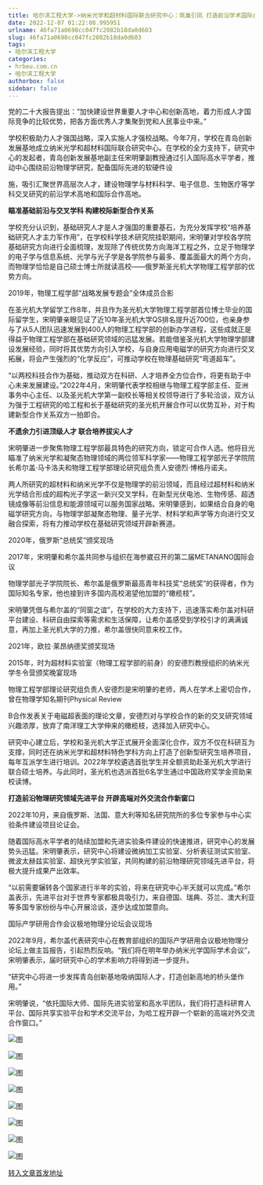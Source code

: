 ```yaml
---
title: 哈尔滨工程大学->纳米光学和超材料国际联合研究中心：筑巢引凤 打造前沿学术国际合作高地 | hrbeu.com.cn
date: 2022-12-07 01:22:08.995951
urlname: 46fa71a0698cc047fc2082b18da0d603
slug: 46fa71a0698cc047fc2082b18da0d603
tags: 
- 哈尔滨工程大学
categories:
- hrbeu.com.cn
- 哈尔滨工程大学
authorbox: false
sidebar: false
---
```

党的二十大报告提出：“加快建设世界重要人才中心和创新高地，着力形成人才国际竞争的比较优势，把各方面优秀人才集聚到党和人民事业中来。”

学校积极助力人才强国战略，深入实施人才强校战略。今年7月，学校在青岛创新发展基地成立纳米光学和超材料国际联合研究中心。在学校的全力支持下，研究中心的发起者，青岛创新发展基地副主任宋明肇副教授通过引入国际高水平学者，推动中心围绕前沿物理学研究，配备国际先进的软硬件设
<!--more-->
施，吸引汇聚世界高层次人才，建设物理学与材料科学、电子信息、生物医疗等学科交叉研究的前沿学术高地和国际合作高地。

**瞄准基础前沿与交叉学科 构建校际新型合作关系**

学校充分认识到，基础研究人才是人才强国的重要基石，为充分发挥学校“培养基础研究人才主力军作用”，在学校科学技术研究院挂职期间，宋明肇对学校各学院基础研究方向进行全面梳理，发现除了传统优势方向海洋工程之外，立足于物理学的电子学与信息系统、光学与光子学是各学院参与最多、覆盖面最大的两个方向，而物理学恰恰是自己硕士博士所就读高校——俄罗斯圣光机大学物理工程学部的优势方向。

2019年，物理工程学部“战略发展专题会”全体成员合影

在圣光机大学留学工作8年，并且作为圣光机大学物理工程学部首位博士毕业的国际留学生，宋明肇亲眼见证了近10年圣光机大学QS排名提升近700位，也亲身参与了从5人团队迅速发展到400人的物理工程学部的创新办学进程，这些成就正是得益于物理工程学部在基础研究领域的迅猛发展。若能借鉴圣光机大学物理学部建设发展经验，同时将其优势方向引入学校，与自身应用电磁学的研究方向进行交叉拓展，将会产生强烈的“化学反应”，可推动学校在物理基础研究“弯道超车”。

“以两校科技合作为基础，推动双方在科研、人才培养全方位合作，将更有助于中心未来发展建设。”2022年4月，宋明肇代表学校相继与物理工程学部主任、亚洲事务中心主任、以及圣光机大学第一副校长等相关校领导进行了多轮洽谈，双方认为强于工程研究的哈工程和长于基础研究的圣光机开展合作可以优势互补，对于构建新型合作关系双方一拍即合。

**不遗余力引进顶级人才 联合培养拔尖人才**

宋明肇进一步聚焦物理工程学部最具特色的研究方向，锁定可合作人选。他将目光瞄准了纳米光学和凝聚态物理领域的两位领军科学家——物理工程学部光子学院院长希尔盖·马卡洛夫和物理工程学部理论研究组负责人安德烈·博格丹诺夫。

两人所研究的超材料和纳米光学不仅是物理学的前沿领域，而且经过超材料和纳米光学结合形成的超构光子学这一新兴交叉学科，在新型光伏电池、生物传感、超透镜成像等前沿信息和能源领域可以服务国家战略。宋明肇感到，如果结合自身的电磁学研究方向，与物理学部凝聚态物理、量子光学、材料学和声学等方向进行交叉融合探索，将有力推动学校在基础研究领域开辟新赛道。

2020年，俄罗斯“总统奖”颁奖现场

2017年，宋明肇和希尔盖共同参与组织在海参崴召开的第二届METANANO国际会议

物理学部光子学院院长、希尔盖是俄罗斯最高青年科技奖“总统奖”的获得者，作为国际知名专家，他也接到许多国内高校渴望他加盟的“橄榄枝”。

宋明肇凭借与希尔盖的“同窗之谊”，在学校的大力支持下，迅速落实希尔盖对科研平台建设、科研自由探索等需求和生活保障，让希尔盖感受到学校引才的满满诚意，再加上圣光机大学的力推，希尔盖很快同意来校工作。

2021年，欧拉·莱昂纳德奖颁奖现场

2015年，时为超材料实验室（物理工程学部的前身）的安德烈教授组织的纳米光学冬令营颁奖晚宴现场

物理工程学部理论研究组负责人安德烈是宋明肇的老师，两人在学术上密切合作，曾在物理学知名期刊Physical Review

B合作发表关于电磁超表面的理论文章，安德烈对与学校合作的新的交叉研究领域兴趣浓厚，放弃了南洋理工大学伸来的橄榄枝，选择加入研究中心。

研究中心建立后，学校和圣光机大学正式展开全面深化合作，双方不仅在科研互为支撑，同时还在纳米光学和超材料特色学科方向上打造了创新型研究生培养项目，每年互派学生进行培训。2022年学校遴选首批学生并全额资助赴圣光机大学进行联合硕士培养。与此同时，圣光机也选派首批6名学生通过中国政府奖学金资助来校读博。

**打造前沿物理研究领域先进平台 开辟高端对外交流合作新窗口**

2022年10月，来自俄罗斯、法国、意大利等知名研究院所的多位专家参与中心实验条件建设项目论证会。

随着国际高水平学者的陆续加盟和先进实验条件建设的快速推进，研究中心的发展势头迅猛。宋明肇表示，研究中心将建设微纳加工实验室、分析表征测试实验室、微波太赫兹实验室、超快光学实验室，共同构建的前沿物理研究领域先进平台，将极大提升成果产出效率。

“以前需要辗转各个国家进行半年的实验，将来在研究中心半天就可以完成。”希尔盖表示，先进平台对于世界专家都极具吸引力，来自德国、瑞典、芬兰、澳大利亚等多国专家纷纷与中心开展洽谈，逐步达成加盟意向。

国际产学研用合作会议极地物理分论坛会议现场

2022年9月，希尔盖代表研究中心在教育部组织的国际产学研用会议极地物理分论坛上做主旨报告，引起热烈反响。“我们将在明年举办纳米光学国际学术会议”，宋明肇表示，届时研究中心的学术影响力将得到进一步提升。

“研究中心将进一步发挥青岛创新基地吸纳国际人才，打造创新高地的桥头堡作用。”

宋明肇说，“依托国际大师、国际先进实验室和高水平团队，我们将打造科研育人平台、国际共享实验平台和学术交流平台，为哈工程开辟一个崭新的高端对外交流合作窗口。”

![图](http://gongxue.cn/__local/5/42/B5/D6F933868CD727E9448358B22F0_7D8C2C4C_10223.jpg)

![图](http://gongxue.cn/__local/4/10/A9/51F9FD28C8C1FE7E5B3A75219B8_981E1E8A_307BB.jpg)

![图](http://gongxue.cn/__local/C/62/19/BB70522B162762D441DAEC8E81F_79C56EA7_E7E1.jpg)

![图](http://gongxue.cn/__local/8/0E/48/2B7FC913A05B152E5E35742B84F_D8BCA2E1_67340.jpg)

![图](http://gongxue.cn/__local/3/B4/B1/5B3750F29375AE7F87281A3BCAE_0A0BFA40_4E278.jpg)

![图](http://gongxue.cn/__local/4/E3/76/2FDDC750D1D48E9F65C3040CB88_FB4BDF44_4B520.jpg)

![图](http://gongxue.cn/__local/6/81/91/857A20F6162D43AB7379AAC6303_8C526960_3E387.jpg)

![图](http://gongxue.cn/__local/9/40/BE/BFEB62DE1D1BA7086936E6FB542_B2940A14_7F541.jpg)

[转入文章首发地址](http://gongxue.cn/info/1141/73760.htm)